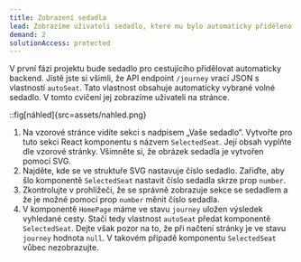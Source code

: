 ```yaml
---
title: Zobrazení sedadla
lead: Zobrazíme uživateli sedadlo, které mu bylo automaticky přiděleno.
demand: 2
solutionAccess: protected
---
```


V první fázi projektu bude sedadlo pro cestujícího přidělovat automaticky backend. Jistě jste si všimli, že API endpoint `/journey` vrací JSON s vlastností `autoSeat`. Tato vlastnost obsahuje automaticky vybrané volné sedadlo. V tomto cvičení jej zobrazíme uživateli na stránce.

::fig[náhled]{src=assets/nahled.png}

1. Na vzorové stránce vidíte sekci s nadpisem „Vaše sedadlo“. Vytvořte pro tuto sekci React komponentu s názvem `SelectedSeat`. Její obsah vyplňte dle vzorové stránky. Všimněte si, že obrázek sedadla je vytvořen pomocí SVG.
1. Najděte, kde se ve struktuře SVG nastavuje číslo sedadlo. Zařiďte, aby šlo komponentě `SelectedSeat` nastavit číslo sedadla skrze prop `number`.
1. Zkontrolujte v prohlížeči, že se správně zobrazuje sekce se sedadlem a že je možné pomocí prop `number` měnit číslo sedadla.
1. V komponentě `HomePage` máme ve stavu `journey` uložen výsledek vyhledané cesty. Stačí tedy vlastnost `autoSeat` předat komponentě `SelectedSeat`. Dejte však pozor na to, že při načtení stránky je ve stavu `journey` hodnota `null`. V takovém případě komponentu `SelectedSeat` vůbec nezobrazujte.
